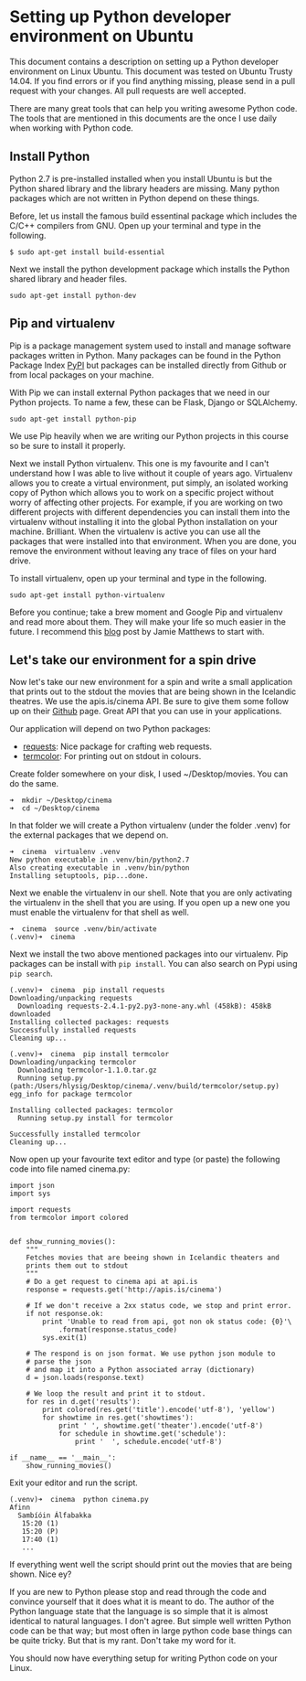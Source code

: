 # Setting up Python developer environment on Ubuntu
This document contains a description on setting up a Python developer
environment on Linux Ubuntu. This document was tested on Ubuntu Trusty 14.04. If you
find errors or if you find anything missing, please send in a pull request with
your changes. All pull requests are well accepted.

There are many great tools that can help you writing awesome Python code. The
tools that are mentioned in this documents are the once I use daily when
working with Python code.


## Install Python
Python 2.7 is pre-installed installed when you install Ubuntu  is  but the
Python shared library and the library headers are missing. Many python packages
which are not written in Python depend on these things.

Before, let us install the famous build essentinal package which includes the C/C++ compilers from GNU. Open up your terminal and type in the following.

    $ sudo apt-get install build-essential

Next we install the python development package which installs the Python shared library and header files.

    sudo apt-get install python-dev


## Pip and virtualenv
Pip is a package management system used to install and manage software packages
written in Python. Many packages can be found in the Python Package Index
[PyPI](https://pypi.python.org/pypi) but packages can be installed directly
from Github or from local packages on your machine.

With Pip we can install external Python packages that we need in our Python
projects. To name a few, these can be Flask, Django or SQLAlchemy.

    sudo apt-get install python-pip

We use Pip heavily when we are writing our Python projects in this course so be
sure to install it properly.

Next we install Python virtualenv. This one is my favourite and I can't
understand how I was able to live without it couple of years ago.  Virtualenv
allows you to create a virtual environment, put simply, an isolated working
copy of Python which allows you to work on a specific project without worry of
affecting other projects. For example, if you are working on two different
projects with different dependencies you can install them into the virtualenv
without installing it into the global Python installation on your machine.
Brilliant.  When the virtualenv is active you can use all the packages that
were installed into that environment. When you are done, you remove the
environment without leaving any trace of files on your hard drive.

To install virtualenv, open up your terminal and type in the following.

	sudo apt-get install python-virtualenv
	
Before you continue; take a brew moment and Google Pip and virtualenv and read
more about them. They will make your life so much easier in the future. I
recommend this
[blog](http://www.dabapps.com/blog/introduction-to-pip-and-virtualenv-python/)
post by Jamie Matthews to start with.


## Let's take our environment for a spin drive
Now let's take our new environment for a spin and write a small application
that prints out to the stdout the movies that are being shown in the Icelandic
theatres. We use the apis.is/cinema API. Be sure to give them some follow up on
their [Github](https://github.com/kristjanmik/apis) page. Great API that you
can use in your applications.

Our application will depend on two Python packages:

- [requests](http://docs.python-requests.org/en/latest/): Nice package for crafting web requests.
- [termcolor](https://pypi.python.org/pypi/termcolor): For printing out on stdout in colours.

Create folder somewhere on your disk, I used ~/Desktop/movies. You can do the
same.

	➜  mkdir ~/Desktop/cinema
	➜  cd ~/Desktop/cinema
	
In that folder we will create a Python virtualenv (under the folder .venv) for
the external packages that we depend on.

	➜  cinema  virtualenv .venv
	New python executable in .venv/bin/python2.7
	Also creating executable in .venv/bin/python
	Installing setuptools, pip...done.
	
Next we enable the virtualenv in our shell. Note that you are only activating
the virtualenv in the shell that you are using. If you open up a new one you
must enable the virtualenv for that shell as well.

	➜  cinema  source .venv/bin/activate
	(.venv)➜  cinema

Next we install the two above mentioned packages into our virtualenv. Pip
packages can be install with `pip install`. You can also search on Pypi using
`pip search`.


	(.venv)➜  cinema  pip install requests
	Downloading/unpacking requests
	  Downloading requests-2.4.1-py2.py3-none-any.whl (458kB): 458kB downloaded
	Installing collected packages: requests
	Successfully installed requests
	Cleaning up...

	(.venv)➜  cinema  pip install termcolor
	Downloading/unpacking termcolor
	  Downloading termcolor-1.1.0.tar.gz
	  Running setup.py (path:/Users/hlysig/Desktop/cinema/.venv/build/termcolor/setup.py) egg_info for package termcolor
	
	Installing collected packages: termcolor
	  Running setup.py install for termcolor
	
	Successfully installed termcolor
	Cleaning up...

Now open up your favourite text editor and type (or paste) the following code
into file named cinema.py:


	import json
	import sys
	
	import requests
	from termcolor import colored
	
	
	def show_running_movies():
	    """
	    Fetches movies that are beeing shown in Icelandic theaters and
	    prints them out to stdout
	    """
	    # Do a get request to cinema api at api.is
	    response = requests.get('http://apis.is/cinema')
	
	    # If we don't receive a 2xx status code, we stop and print error.
	    if not response.ok:
	        print 'Unable to read from api, got non ok status code: {0}'\
	            .format(response.status_code)
	        sys.exit(1)
	
	    # The respond is on json format. We use python json module to
	    # parse the json
	    # and map it into a Python associated array (dictionary)
	    d = json.loads(response.text)
	
	    # We loop the result and print it to stdout.
	    for res in d.get('results'):
	        print colored(res.get('title').encode('utf-8'), 'yellow')
	        for showtime in res.get('showtimes'):
	            print ' ', showtime.get('theater').encode('utf-8')
	            for schedule in showtime.get('schedule'):
	                print '  ', schedule.encode('utf-8')
	
	if __name__ == '__main__':
	    show_running_movies()



Exit your editor and run the script.

	(.venv)➜  cinema  python cinema.py
	Afinn
	  Sambíóin Álfabakka
	   15:20 (1)
	   15:20 (P)
	   17:40 (1)	
	   ...

If everything went well the script should print out the movies that are being
shown. Nice ey?

If you are new to Python please stop and read through the code and convince
yourself that it does what it is meant to do. The author of the Python language
state that the language is so simple that it is almost identical to natural
languages. I don't agree. But simple well written Python code can be that way;
but most often in large python code base things can be quite tricky. But that
is my rant. Don't take my word for it.

You should now have everything setup for writing Python code on your Linux.
